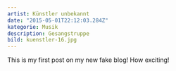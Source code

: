 ```yaml
---
artist: Künstler unbekannt
date: "2015-05-01T22:12:03.284Z"
kategorie: Musik
description: Gesangstruppe
bild: kuenstler-16.jpg
---
```


This is my first post on my new fake blog! How exciting!

